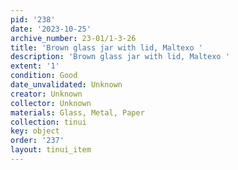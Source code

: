```yaml
---
pid: '238'
date: '2023-10-25'
archive_number: 23-01/1-3-26
title: 'Brown glass jar with lid, Maltexo '
description: 'Brown glass jar with lid, Maltexo '
extent: '1'
condition: Good
date_unvalidated: Unknown
creator: Unknown
collector: Unknown
materials: Glass, Metal, Paper
collection: tinui
key: object
order: '237'
layout: tinui_item
---
```

